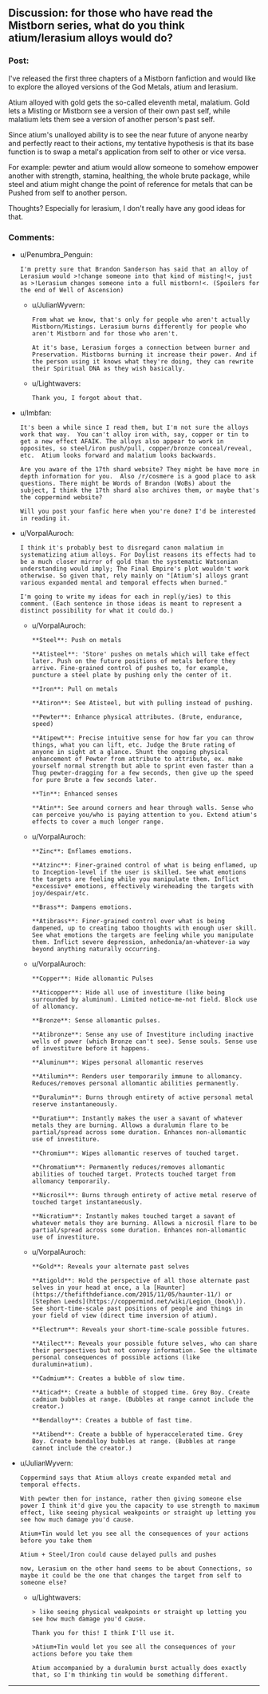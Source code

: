 ## Discussion: for those who have read the Mistborn series, what do you think atium/lerasium alloys would do?

### Post:

I've released the first three chapters of a Mistborn fanfiction and would like to explore the alloyed versions of the God Metals, atium and lerasium.

Atium alloyed with gold gets the so-called eleventh metal, malatium. Gold lets a Misting or Mistborn see a version of their own past self, while malatium lets them see a version of another person's past self.

Since atium's unalloyed ability is to see the near future of anyone nearby and perfectly react to their actions, my tentative hypothesis is that its base function is to swap a metal's application from self to other or vice versa.

For example: pewter and atium would allow someone to somehow empower another with strength, stamina, healthing, the whole brute package, while steel and atium might change the point of reference for metals that can be Pushed from self to another person.

Thoughts? Especially for lerasium, I don't really have any good ideas for that.

### Comments:

- u/Penumbra_Penguin:
  ```
  I'm pretty sure that Brandon Sanderson has said that an alloy of Lerasium would >!change someone into that kind of misting!<, just as >!Lerasium changes someone into a full mistborn!<. (Spoilers for the end of Well of Ascension)
  ```

  - u/JulianWyvern:
    ```
    From what we know, that's only for people who aren't actually Mistborn/Mistings. Lerasium burns differently for people who aren't Mistborn and for those who aren't. 

    At it's base, Lerasium forges a connection between burner and Preservation. Mistborns burning it increase their power. And if the person using it knows what they're doing, they can rewrite their Spiritual DNA as they wish basically.
    ```

  - u/Lightwavers:
    ```
    Thank you, I forgot about that.
    ```

- u/lmbfan:
  ```
  It's been a while since I read them, but I'm not sure the alloys work that way.  You can't alloy iron with, say, copper or tin to get a new effect AFAIK. The alloys also appear to work in opposites, so steel/iron push/pull, copper/bronze conceal/reveal, etc.  Atium looks forward and malatium looks backwards.

  Are you aware of the 17th shard website? They might be have more in depth information for you.  Also /r/cosmere is a good place to ask questions. There might be Words of Brandon (WoBs) about the subject, I think the 17th shard also archives them, or maybe that's the coppermind website?

  Will you post your fanfic here when you're done? I'd be interested in reading it.
  ```

- u/VorpalAuroch:
  ```
  I think it's probably best to disregard canon malatium in systematizing atium alloys. For Doylist reasons its effects had to be a much closer mirror of gold than the systematic Watsonian understanding would imply; The Final Empire's plot wouldn't work otherwise. So given that, rely mainly on "[Atium's] alloys grant various expanded mental and temporal effects when burned."

  I'm going to write my ideas for each in repl(y/ies) to this comment. (Each sentence in those ideas is meant to represent a distinct possibility for what it could do.)
  ```

  - u/VorpalAuroch:
    ```
    **Steel**: Push on metals

    **Atisteel**: 'Store' pushes on metals which will take effect later. Push on the future positions of metals before they arrive. Fine-grained control of pushes to, for example, puncture a steel plate by pushing only the center of it.

    **Iron**: Pull on metals

    **Atiron**: See Atisteel, but with pulling instead of pushing.

    **Pewter**: Enhance physical attributes. (Brute, endurance, speed)

    **Atipewt**: Precise intuitive sense for how far you can throw things, what you can lift, etc. Judge the Brute rating of anyone in sight at a glance. Shunt the ongoing physical enhancement of Pewter from attribute to attribute, ex. make yourself normal strength but able to sprint even faster than a Thug pewter-dragging for a few seconds, then give up the speed for pure Brute a few seconds later.

    **Tin**: Enhanced senses

    **Atin**: See around corners and hear through walls. Sense who can perceive you/who is paying attention to you. Extend atium's effects to cover a much longer range.
    ```

  - u/VorpalAuroch:
    ```
    **Zinc**: Enflames emotions.

    **Atzinc**: Finer-grained control of what is being enflamed, up to Inception-level if the user is skilled. See what emotions the targets are feeling while you manipulate them. Inflict *excessive* emotions, effectively wireheading the targets with joy/despair/etc.

    **Brass**: Dampens emotions.

    **Atibrass**: Finer-grained control over what is being dampened, up to creating taboo thoughts with enough user skill. See what emotions the targets are feeling while you manipulate them. Inflict severe depression, anhedonia/an-whatever-ia way beyond anything naturally occurring.
    ```

  - u/VorpalAuroch:
    ```
    **Copper**: Hide allomantic Pulses

    **Aticopper**: Hide all use of investiture (like being surrounded by aluminum). Limited notice-me-not field. Block use of allomancy.

    **Bronze**: Sense allomantic pulses.

    **Atibronze**: Sense any use of Investiture including inactive wells of power (which Bronze can't see). Sense souls. Sense use of investiture before it happens.

    **Aluminum**: Wipes personal allomantic reserves

    **Atilumin**: Renders user temporarily immune to allomancy. Reduces/removes personal allomantic abilities permanently.

    **Duralumin**: Burns through entirety of active personal metal reserve instantaneously.

    **Duratium**: Instantly makes the user a savant of whatever metals they are burning. Allows a duralumin flare to be partial/spread across some duration. Enhances non-allomantic use of investiture.

    **Chromium**: Wipes allomantic reserves of touched target.

    **Chromatium**: Permanently reduces/removes allomantic abilities of touched target. Protects touched target from allomancy temporarily.

    **Nicrosil**: Burns through entirety of active metal reserve of touched target instantaneously.

    **Nicratium**: Instantly makes touched target a savant of whatever metals they are burning. Allows a nicrosil flare to be partial/spread across some duration. Enhances non-allomantic use of investiture.
    ```

  - u/VorpalAuroch:
    ```
    **Gold**: Reveals your alternate past selves

    **Atigold**: Hold the perspective of all those alternate past selves in your head at once, a la [Haunter](https://thefifthdefiance.com/2015/11/05/haunter-11/) or [Stephen Leeds](https://coppermind.net/wiki/Legion_(book\)). See short-time-scale past positions of people and things in your field of view (direct time inversion of atium).

    **Electrum**: Reveals your short-time-scale possible futures.

    **Atilect**: Reveals your possible future selves, who can share their perspectives but not convey information. See the ultimate personal consequences of possible actions (like duralumin+atium).

    **Cadmium**: Creates a bubble of slow time.

    **Aticad**: Create a bubble of stopped time. Grey Boy. Create cadmium bubbles at range. (Bubbles at range cannot include the creator.)

    **Bendalloy**: Creates a bubble of fast time.

    **Atibend**: Create a bubble of hyperaccelerated time. Grey Boy. Create bendalloy bubbles at range. (Bubbles at range cannot include the creator.)
    ```

- u/JulianWyvern:
  ```
  Coppermind says that Atium alloys create expanded metal and temporal effects. 

  With pewter then for instance, rather then giving someone else power I think it'd give you the capacity to use strength to maximum effect, like seeing physical weakpoints or straight up letting you see how much damage you'd cause. 

  Atium+Tin would let you see all the consequences of your actions before you take them

  Atium + Steel/Iron could cause delayed pulls and pushes

  now, Lerasium on the other hand seems to be about Connections, so maybe it could be the one that changes the target from self to someone else?
  ```

  - u/Lightwavers:
    ```
    > like seeing physical weakpoints or straight up letting you see how much damage you'd cause.

    Thank you for this! I think I'll use it.

    >Atium+Tin would let you see all the consequences of your actions before you take them

    Atium accompanied by a duralumin burst actually does exactly that, so I'm thinking tin would be something different.
    ```

---

